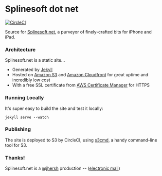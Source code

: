# Splinesoft dot net

[![CircleCI](https://dl.circleci.com/status-badge/img/gh/splinesoft/splinesoft.net/tree/master.svg?style=svg)](https://dl.circleci.com/status-badge/redirect/gh/splinesoft/splinesoft.net/tree/master)

Source for [Splinesoft.net](https://splinesoft.net), a purveyor of finely-crafted bits for iPhone and iPad.

### Architecture

Splinesoft.net is a static site...

- Generated by [Jekyll](https://jekyllrb.com/)
- Hosted on [Amazon S3](https://aws.amazon.com/s3/) and [Amazon Cloudfront](https://aws.amazon.com/cloudfront/) for great uptime and incredibly low cost
- With a free SSL certificate from [AWS Certificate Manager](https://aws.amazon.com/certificate-manager/) for HTTPS

### Running Locally

It's super easy to build the site and test it locally:

```
jekyll serve --watch
```

### Publishing

The site is deployed to S3 by CircleCI, using [s3cmd](http://s3tools.org/s3cmd), a handy command-line tool for S3.

### Thanks!

Splinesoft.net is a [@jhersh](https://github.com/jhersh) production -- ([electronic mail](mailto:jon@her.sh))
